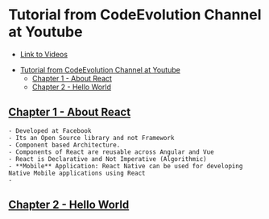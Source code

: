 # Tutorial from CodeEvolution Channel at Youtube

* [Link to Videos](https://www.youtube.com/watch?v=QFaFIcGhPoM&ab_channel=Codevolution) 



- [Tutorial from CodeEvolution Channel at Youtube](#tutorial-from-codeevolution-channel-at-youtube)
  - [Chapter 1 - About React](#chapter-1---about-react)
  - [Chapter 2 - Hello World](#chapter-2---hello-world)




## [Chapter 1 - About React](https://www.youtube.com/watch?v=QFaFIcGhPoM&)
    - Developed at Facebook
    - Its an Open Source library and not Framework 
    - Component based Architecture. 
    - Components of React are reusable across Angular and Vue
    - React is Declarative and Not Imperative (Algorithmic)
    - **Mobile** Application: React Native can be used for developing Native Mobile applications using React
    - 

## [Chapter 2 - Hello World](https://www.youtube.com/watch?v=9hb_0TZ_MVI)
